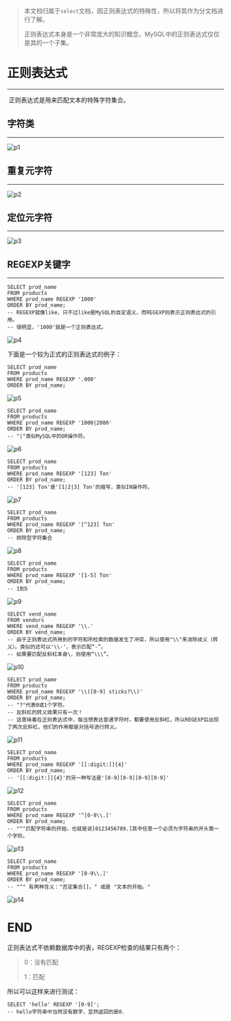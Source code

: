 > 本文档归属于`select`文档，因正则表达式的特殊性，所以将其作为分文档进行了解。
>
> 正则表达式本身是一个非常庞大的知识概念，MySQL中的正则表达式仅仅是其的一个子集。

# 正则表达式

---

​	正则表达式是用来匹配文本的特殊字符集合。



## 字符类

---

![p1](images/p2_1.png)



## 重复元字符

---

![p2](images/p2_2.png)



## 定位元字符

---

![p3](images/p2_3.png)



## REGEXP关键字

---

```mysql
SELECT prod_name
FROM products
WHERE prod_name REGEXP '1000'
ORDER BY prod_name;
-- REGEXP就像like，只不过like是MySQL的自定语义，而REGEXP则表示正则表达式的引用。
-- 很明显，'1000'就是一个正则表达式。
```

![p4](images/p2_4.png)

下面是一个较为正式的正则表达式的例子：

```mysql
SELECT prod_name
FROM products
WHERE prod_name REGEXP '.000'
ORDER BY prod_name;
```

![p5](images/p2_5.png)



```mysql
SELECT prod_name
FROM products
WHERE prod_name REGEXP '1000|2000'
ORDER BY prod_name;
-- "|"类似MySQL中的OR操作符。
```

![p6](images/p2_6.png)



```mysql
SELECT prod_name
FROM products
WHERE prod_name REGEXP '[123] Ton'
ORDER BY prod_name;
-- '[123] Ton'是'[1|2|3] Ton'的缩写，类似IN操作符。
```

![p7](images/p2_7.png)



```mysql
SELECT prod_name
FROM products
WHERE prod_name REGEXP '[^123] Ton'
ORDER BY prod_name;
-- 排除型字符集合
```

![p8](images/p2_8.png)



```mysql
SELECT prod_name
FROM products
WHERE prod_name REGEXP '[1-5] Ton'
ORDER BY prod_name;
-- 1到5
```

![p9](images/p2_9.png)



```mysql
SELECT vend_name
FROM vendors
WHERE vend_name REGEXP '\\.'
ORDER BY vend_name;
-- 由于正则表达式所用到的字符和所检索的数据发生了冲突，所以使用"\\"来消除歧义（转义）。类似的还可以'\\-'，表示匹配“-”。
-- 如果要匹配反斜杠本身\，则使用“\\\”。
```

![p10](images/p2_10.png)



```mysql
SELECT prod_name 
FROM products 
WHERE prod_name REGEXP '\\([0-9] sticks?\\)' 
ORDER BY prod_name;
-- "?"代表0或1个字符。
-- 反斜杠的转义效果只有一次！
-- 这意味着在正则表达式中，每当想表达普通字符时，都要使用反斜杠，所以REGEXP后出现了两次反斜杠，他们的作用都是对括号进行转义。
```

![p11](images/p2_11.png)



```mysql
SELECT prod_name
FROM products
WHERE prod_name REGEXP '[[:digit:]]{4}'
ORDER BY prod_name;
-- '[[:digit:]]{4}'的另一种写法是'[0-9][0-9][0-9][0-9]'
```

![p12](images/p2_12.png)



```mysql
SELECT prod_name
FROM products
WHERE prod_name REGEXP '^[0-9\\.]'
ORDER BY prod_name;
-- "^"匹配字符串的开始，也就是说[0123456789.]其中任意一个必须为字符串的开头第一个字符。
```

![p13](images/p2_13.png)



```mysql
SELECT prod_name
FROM products
WHERE prod_name REGEXP '[0-9\\.]'
ORDER BY prod_name;
-- "^" 有两种含义："否定集合[]。" 或是 "文本的开始。"
```

![p14](images/p2_14.png)

# END

正则表达式不依赖数据库中的表，REGEXP检查的结果只有两个：

>0：没有匹配
>
>1：匹配

所以可以这样来进行测试：

```mysql
SELECT 'hello' REGEXP '[0-9]';
-- hello字符串中当然没有数字，显然返回的是0.
```

